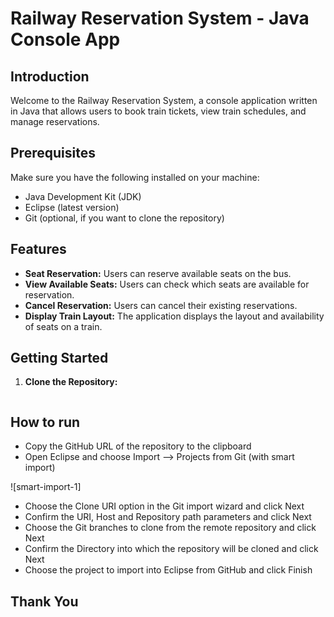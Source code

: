 # Railway Reservation System - Java Console App

## Introduction

Welcome to the Railway Reservation System, a console application written in Java that allows users to book train tickets, view train schedules, and manage reservations.

## Prerequisites

Make sure you have the following installed on your machine:

- Java Development Kit (JDK)
- Eclipse (latest version)
- Git (optional, if you want to clone the repository)

## Features

- **Seat Reservation:** Users can reserve available seats on the bus.
- **View Available Seats:** Users can check which seats are available for reservation.
- **Cancel Reservation:** Users can cancel their existing reservations.
- **Display Train Layout:** The application displays the layout and availability of seats on a train.

## Getting Started

1. **Clone the Repository:**
   ```bash

## How to run

- Copy the GitHub URL of the repository to the clipboard 
- Open Eclipse and choose Import –> Projects from Git (with smart import)
  
![smart-import-1]

- Choose the Clone URI option in the Git import wizard and click Next
- Confirm the URI, Host and Repository path parameters and click Next
- Choose the Git branches to clone from the remote repository and click Next
- Confirm the Directory into which the repository will be cloned and click Next
- Choose the  project to import into Eclipse from GitHub and click Finish


## Thank You


